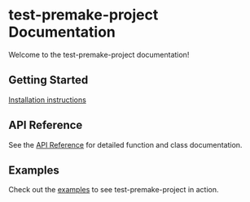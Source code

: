 # test-premake-project Documentation

Welcome to the test-premake-project documentation!

## Getting Started

[Installation instructions](../README.md)

## API Reference

See the [API Reference](api/index.md) for detailed function and class documentation.

## Examples

Check out the [examples](examples/index.md) to see test-premake-project in action.
